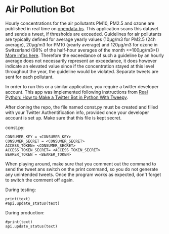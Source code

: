 # Air Pollution Bot
Hourly concentrations for the air pollutants PM10, PM2.5 and ozone are published in real time on [opendata.bs](https://data.bs.ch/explore/dataset/100049/table/?sort=datum_zeit). This application scans this dataset and sends a tweet, if thresholds are exceeded. Guidelines for air pollutants are typically defined for average yearly values (10µg/m3 for PM2.5 (24h average), 20µg/m3 for PM10 (yearly average) and 120µg/m3 for ozone in Switzerland (98% of the half-hour averages of the month <=100µg/m3>)) [More infos here](https://www.bafu.admin.ch/bafu/de/home/themen/luft/fachinformationen/luftqualitaet-in-der-schweiz/grenzwerte-fuer-die-luftbelastung/immissionsgrenzwerte-der-luftreinhalte-verordnung--lrv-.html). Therefore the exceedance of such a guideline by an hourly average does not necessarily represent an exceedance, it does however indicate an elevated value since if the concentration stayed at this level throughout the year, the guideline would be violated. Separate tweets are sent for each pollutant. 

In order to run this or a similar application, you require a twitter developer account. This app was implemented following instructions from [Real Python: How to Make a Twitter Bot in Python With Tweepy](https://data.bs.ch/explore/dataset/100049/table/?sort=datum_zeit).

After cloning the repo, the file named const.py must be created and filled with your Twitter Authentification info, provided once your developer account is set up. Make sure that this file is kept secret.

const.py:
```
CONSUMER_KEY = <CONSUMER_KEY>
CONSUMER_SECRET = <CONSUMER_SECRET>
ACCESS_TOKEN= <CONSUMER_SECRET>
ACCESS_TOKEN_SECRET= <ACCESS_TOKEN_SECRET>
BEARER_TOKEN = <BEARER_TOKEN>
```

When playing around, make sure that you comment out the command to send the tweet ans switch on the print command, so you do not generate any unintended tweets. Once the program works as expected, don't forget to switch the comment off again.

During testing:
```
print(text)
#api.update_status(text)
```
During production:
```
#print(text)
api.update_status(text)
```